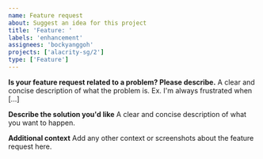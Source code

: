 ```yaml
---
name: Feature request
about: Suggest an idea for this project
title: 'Feature: '
labels: 'enhancement'
assignees: 'bockyanggoh'
projects: ['alacrity-sg/2']
type: ['Feature']
---
```


**Is your feature request related to a problem? Please describe.**
A clear and concise description of what the problem is. Ex. I'm always frustrated when [...]

**Describe the solution you'd like**
A clear and concise description of what you want to happen.

**Additional context**
Add any other context or screenshots about the feature request here.
